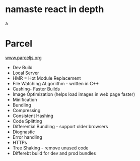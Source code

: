 # namaste react in depth

a

# Parcel

www.parceljs.org

- Dev Build
- Local Server
- HMR = Hot Module Replacement
- File Watching ALgoriithm - written in C++
- Cashing- Faster Builds
- Image Optimization (helps load images in web page faster)
- Minification
- Bundling
- Compressing
- Consistent Hashing
- Code Splitting
- Differential Bundling - support older browsers
- Diognastic
- Error handling
- HTTPs
- Tree Shaking - remove unused code
- Differebt build for dev and prod bundles

